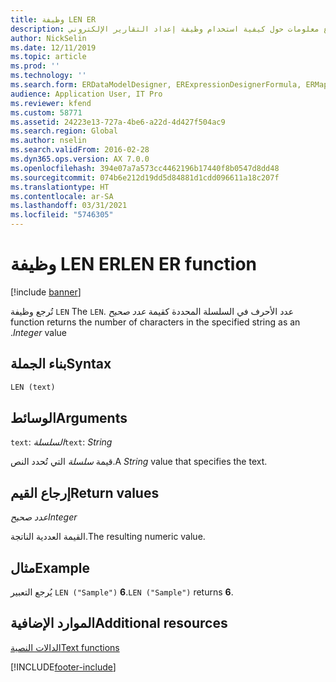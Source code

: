 ```yaml
---
title: وظيفة LEN ER
description: يوفر هذا الموضوع معلومات حول كيفية استخدام وظيفة إعداد التقارير الإلكتروني LEN (ER).
author: NickSelin
ms.date: 12/11/2019
ms.topic: article
ms.prod: ''
ms.technology: ''
ms.search.form: ERDataModelDesigner, ERExpressionDesignerFormula, ERMappedFormatDesigner, ERModelMappingDesigner
audience: Application User, IT Pro
ms.reviewer: kfend
ms.custom: 58771
ms.assetid: 24223e13-727a-4be6-a22d-4d427f504ac9
ms.search.region: Global
ms.author: nselin
ms.search.validFrom: 2016-02-28
ms.dyn365.ops.version: AX 7.0.0
ms.openlocfilehash: 394e07a7a573cc4462196b17440f8b0547d8dd48
ms.sourcegitcommit: 074b6e212d19dd5d84881d1cdd096611a18c207f
ms.translationtype: HT
ms.contentlocale: ar-SA
ms.lasthandoff: 03/31/2021
ms.locfileid: "5746305"
---
```

# <a name="len-er-function"></a><span data-ttu-id="d7d35-103">وظيفة LEN ER</span><span class="sxs-lookup"><span data-stu-id="d7d35-103">LEN ER function</span></span>

[!include [banner](../includes/banner.md)]

<span data-ttu-id="d7d35-104">تُرجع وظيفة `LEN` عدد الأحرف في السلسلة المحددة كقيمة *‏‫عدد صحيح* .</span><span class="sxs-lookup"><span data-stu-id="d7d35-104">The `LEN` function returns the number of characters in the specified string as an *Integer* value.</span></span>

## <a name="syntax"></a><span data-ttu-id="d7d35-105">بناء الجملة</span><span class="sxs-lookup"><span data-stu-id="d7d35-105">Syntax</span></span>

```vb
LEN (text)
```

## <a name="arguments"></a><span data-ttu-id="d7d35-106">الوسائط</span><span class="sxs-lookup"><span data-stu-id="d7d35-106">Arguments</span></span>

<span data-ttu-id="d7d35-107">`text`: *السلسلة*</span><span class="sxs-lookup"><span data-stu-id="d7d35-107">`text`: *String*</span></span>

<span data-ttu-id="d7d35-108">قيمة *سلسلة* التي تُحدد النص.</span><span class="sxs-lookup"><span data-stu-id="d7d35-108">A *String* value that specifies the text.</span></span>

## <a name="return-values"></a><span data-ttu-id="d7d35-109">إرجاع القيم</span><span class="sxs-lookup"><span data-stu-id="d7d35-109">Return values</span></span>

<span data-ttu-id="d7d35-110">*عدد صحيح*</span><span class="sxs-lookup"><span data-stu-id="d7d35-110">*Integer*</span></span>

<span data-ttu-id="d7d35-111">القيمة العددية الناتجة.</span><span class="sxs-lookup"><span data-stu-id="d7d35-111">The resulting numeric value.</span></span>

## <a name="example"></a><span data-ttu-id="d7d35-112">مثال</span><span class="sxs-lookup"><span data-stu-id="d7d35-112">Example</span></span>

<span data-ttu-id="d7d35-113">يُرجع التعبير `LEN ("Sample")` **6**.</span><span class="sxs-lookup"><span data-stu-id="d7d35-113">`LEN ("Sample")` returns **6**.</span></span>

## <a name="additional-resources"></a><span data-ttu-id="d7d35-114">الموارد الإضافية</span><span class="sxs-lookup"><span data-stu-id="d7d35-114">Additional resources</span></span>

[<span data-ttu-id="d7d35-115">الدالات النصية</span><span class="sxs-lookup"><span data-stu-id="d7d35-115">Text functions</span></span>](er-functions-category-text.md)


[!INCLUDE[footer-include](../../../includes/footer-banner.md)]